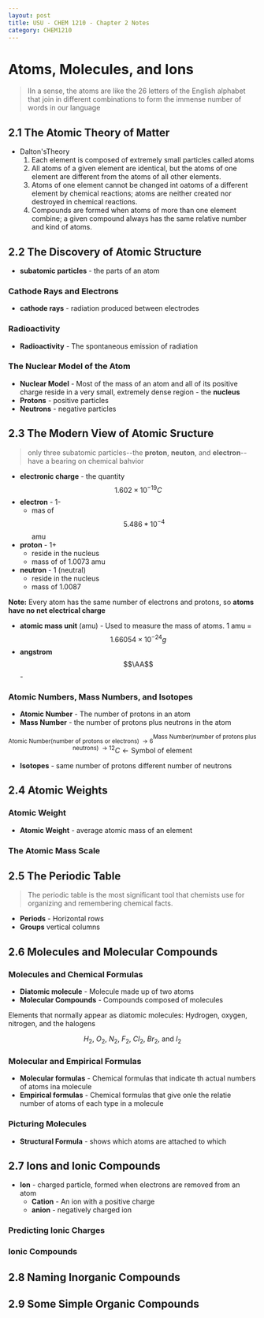 ```yaml
---
layout: post
title: USU - CHEM 1210 - Chapter 2 Notes
category: CHEM1210
---
```


# Atoms, Molecules, and Ions

> lIn a sense, the atoms are like the 26 letters of the English alphabet that join in different combinations to form the immense number of words in our language

## 2.1 The Atomic Theory of Matter

- Dalton'sTheory
    1. Each element is composed of extremely small particles called atoms
    2. All atoms of a given element are identical, but the atoms of one element are different from the atoms of all other elements.
    3. Atoms of one element cannot be changed int oatoms of a different element by chemical reactions; atoms are neither created nor destroyed in chemical reactions.
    4. Compounds are formed when atoms of more than one element combine; a given compound always has the same relative number and kind of atoms.

## 2.2 The Discovery of Atomic Structure

- __subatomic particles__ - the parts of an atom

### Cathode Rays and Electrons

- __cathode rays__ - radiation produced between electrodes

### Radioactivity

 - __Radioactivity__ - The spontaneous emission of radiation

### The Nuclear Model of the Atom

- __Nuclear Model__ - Most of the mass of an atom and all of its positive charge reside in a very small, extremely dense region - the __nucleus__
- __Protons__ - positive particles
- __Neutrons__ - negative particles

## 2.3 The Modern View of Atomic Sructure

> only three subatomic particles--the __proton__, __neuton__, and __electron__-- have a bearing on chemical bahvior

- __electronic charge__ - the quantity $$1.602 \times 10^{-19} C$$
- __electron__ - 1-
    + mas of $$5.486 * 10^{-4}$$ amu
- __proton__ - 1+
    + reside in the nucleus
    + mass of of 1.0073 amu
- __neutron__ - 1 (neutral)
    + reside in the nucleus
    + mass of 1.0087

__Note:__ Every atom has the same number of electrons and protons, so __atoms have no net electrical charge__

- __atomic mass unit__ (amu) - Used to measure the mass of atoms. 1 amu = $$1.66054 \times 10^{-24} g$$
- __angstrom__ $$\AA$$ - 

### Atomic Numbers, Mass Numbers, and Isotopes

- __Atomic Number__ - The number of protons in an atom
- __Mass Number__ - the number of protons plus neutrons in the atom

$$^{\text{Mass Number(number of protons plus neutrons) }\ \rightarrow\ 12}_{\text{Atomic Number(number of protons or electrons) }\ \rightarrow\ 6}C\leftarrow \text{Symbol of element}$$

- __Isotopes__  - same number of protons different number of neutrons

## 2.4 Atomic Weights

### Atomic Weight

- __Atomic Weight__ - average atomic mass of an element

### The Atomic Mass Scale

## 2.5 The Periodic Table

> The periodic table is the most significant tool that chemists use for organizing and remembering chemical facts.

- __Periods__ - Horizontal rows
- __Groups__ vertical columns

## 2.6 Molecules and Molecular Compounds

### Molecules and Chemical Formulas

- __Diatomic molecule__ - Molecule made up of two atoms
- __Molecular Compounds__ - Compounds composed of molecules

Elements that normally appear as diatomic molecules:
Hydrogen, oxygen, nitrogen, and the halogens

$$H_2,\ O_2,\ N_2,\ F_2,\ Cl_2,\ Br_2,\ \text{and}\ I_2$$

### Molecular and Empirical Formulas

- __Molecular formulas__ - Chemical formulas that indicate th actual numbers of atoms ina molecule
- __Empirical formulas__ - Chemical formulas that give onle the relatie number of atoms of each type in a molecule

### Picturing Molecules

- __Structural Formula__ - shows which atoms are attached to which

## 2.7 Ions and Ionic Compounds

- __Ion__ - charged particle, formed when electrons are removed from an atom
    + __Cation__ - An ion with a positive charge
    + __anion__ - negatively charged ion

### Predicting Ionic Charges

### Ionic Compounds

## 2.8 Naming Inorganic Compounds



## 2.9 Some Simple Organic Compounds

